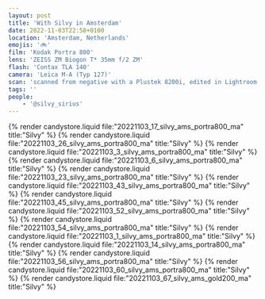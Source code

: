 ```yaml
---
layout: post
title: 'With Silvy in Amsterdam'
date: 2022-11-03T22:58+0100
location: 'Amsterdam, Netherlands'
emojis: '🚲'
film: 'Kodak Portra 800'
lens: 'ZEISS ZM Biogon T* 35mm f/2 ZM'
flash: 'Contax TLA 140'
camera: 'Leica M-A (Typ 127)'
scan: 'scanned from negative with a Plustek 8200i, edited in Lightroom'
tags: ''
people: 
    - '@silvy_sirius'
---
```


{% render candystore.liquid file:"20221103_17_silvy_ams_portra800_ma" title:"Silvy" %}
{% render candystore.liquid file:"20221103_26_silvy_ams_portra800_ma" title:"Silvy" %}
{% render candystore.liquid file:"20221103_3_silvy_ams_portra800_ma" title:"Silvy" %}
{% render candystore.liquid file:"20221103_6_silvy_ams_portra800_ma" title:"Silvy" %}
{% render candystore.liquid file:"20221103_23_silvy_ams_portra800_ma" title:"Silvy" %}
{% render candystore.liquid file:"20221103_43_silvy_ams_portra800_ma" title:"Silvy" %}
{% render candystore.liquid file:"20221103_45_silvy_ams_portra800_ma" title:"Silvy" %}
{% render candystore.liquid file:"20221103_52_silvy_ams_portra800_ma" title:"Silvy" %}
{% render candystore.liquid file:"20221103_54_silvy_ams_portra800_ma" title:"Silvy" %}
{% render candystore.liquid file:"20221103_1_silvy_ams_portra800_ma" title:"Silvy" %}
{% render candystore.liquid file:"20221103_14_silvy_ams_portra800_ma" title:"Silvy" %}
{% render candystore.liquid file:"20221103_56_silvy_ams_portra800_ma" title:"Silvy" %}
{% render candystore.liquid file:"20221103_60_silvy_ams_portra800_ma" title:"Silvy" %}
{% render candystore.liquid file:"20221103_67_silvy_ams_gold200_ma" title:"Silvy" %}